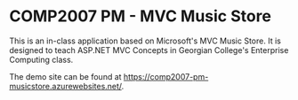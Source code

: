 <h1>COMP2007 PM - MVC Music Store</h1>

<p>This is an in-class application based on Microsoft's MVC Music Store.  It is designed to teach ASP.NET MVC Concepts in Georgian College's Enterprise Computing class.</p>

<p>The demo site can be found at <a href="https://comp2007-pm-musicstore.azurewebsites.net/">https://comp2007-pm-musicstore.azurewebsites.net/</a>.</p>